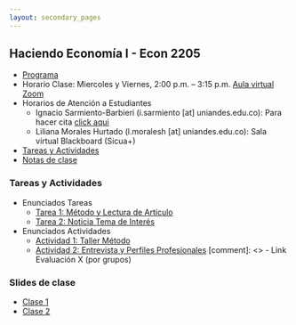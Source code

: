 ```yaml
---
layout: secondary_pages
---
```


## Haciendo Economía I - Econ 2205

- [Programa](he1/Syllabus_HE1.pdf)
- Horario Clase: Miercoles y Viernes, 2:00 p.m. – 3:15 p.m. [Aula virtual Zoom](https://uniandes-edu-co.zoom.us/j/82680545784)
- Horarios de Atención a Estudiantes
	- Ignacio Sarmiento-Barbieri (i.sarmiento [at] uniandes.edu.co): Para hacer cita [click aqui](https://calendly.com/i-sarmiento/horarios-atencion-estudiantes)
	- Liliana Morales Hurtado (l.moralesh [at] uniandes.edu.co):  Sala virtual Blackboard (Sicua+)
- [Tareas y Actividades](#tareas-y-actividades) 
- [Notas de clase](#notas-de-clase) 

	
 
### Tareas y Actividades
- Enunciados Tareas
	-  [Tarea 1: Método y Lectura de Artículo](he1/talleres/he1-20211-ndr-enunciado-t1-leer-teeth.pdf)
	-  [Tarea 2: Noticia Tema de Interés](he1/talleres/he1-20211-ndr-enunciado-t2-noticia-tema-interes.pdf)
- Enunciados Actividades
	-  [Actividad 1: Taller Método](he1/talleres/he1-20211-ndr-enunciado-a1-taller-metodo.pdf)
	-  [Actividad 2: Entrevista y Perfiles Profesionales](he1/talleres/he1-20211-ndr-enunciado-a2-entrevista.pdf)
[comment]: <> - Link Evaluación X (por grupos) 


### Slides de clase

- [Clase 1](he1/clases/Lecture1.pdf)
- [Clase 2](he1/clases/Lecture2.pdf)


